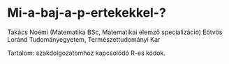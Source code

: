 # Mi-a-baj-a-p-ertekekkel-?

Takács Noémi (Matematika BSc, Matematikai elemző specializáció)
Eötvös Loránd Tudományegyetem, Természettudományi Kar

Tartalom: szakdolgozatomhoz kapcsolódó R-es kódok.
